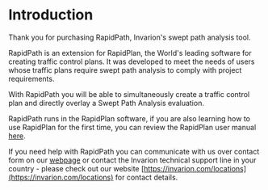 # Introduction

Thank you for purchasing RapidPath, Invarion's swept path analysis tool.

RapidPath is an extension for RapidPlan, the World's leading software for creating traffic control plans. It was developed to meet the needs of users whose traffic plans require swept path analysis to comply with project requirements.

With RapidPath you will be able to simultaneously create a traffic control plan and directly overlay a Swept Path Analysis evaluation.

RapidPath runs in the RapidPlan software, if you are also learning how to use RapidPlan for the first time, you can review the RapidPlan user manual [here](http://rapidplan.net/webinstall/manual/rapidplan-3.5-user-manual/).

If you need help with RapidPath you can communicate with us over contact form on our [webpage](https://rapidplan.com/Home/ContactUs) or contact the Invarion technical support line in your country - please check out our website [https://invarion.com/locations](https://invarion.com/locations) for contact details.
